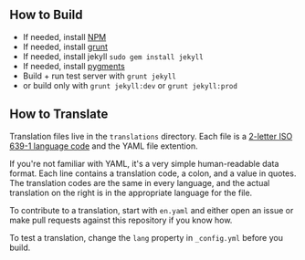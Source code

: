 ## How to Build

* If needed, install [NPM](https://npmjs.org/)
* If needed, install [grunt](http://gruntjs.com/)
* If needed, install jekyll `sudo gem install jekyll`
* If needed, install [pygments](http://pygments.org/docs/installation/)
* Build + run test server with `grunt jekyll`
* or build only with `grunt jekyll:dev` or `grunt jekyll:prod`

## How to Translate

Translation files live in the `translations` directory. Each file is a [2-letter ISO 639-1 language code](http://www.loc.gov/standards/iso639-2/php/code_list.php) and the YAML file extention.

If you're not familiar with YAML, it's a very simple human-readable data format. Each line contains a translation code, a colon, and a value in quotes. The translation codes are the same in every language, and the actual translation on the right is in the appropriate language for the file.

To contribute to a translation, start with `en.yaml` and either open an issue or make pull requests against this repository if you know how.

To test a translation, change the `lang` property in `_config.yml` before you build.
